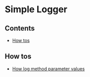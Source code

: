 # Simple Logger

<!-- toc -->
## Contents

  * [How tos](#how-tos)<!-- endToc -->

## How tos
* [How log method parameter values](../how_to/log_method_parameter_values.md)
